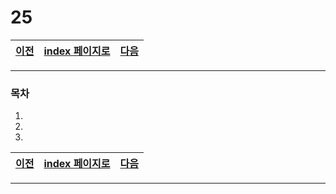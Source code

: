 # 25

[이전](./24.md)|[index 페이지로](./00index.md) |[다음](./26.md)
---|---|---
<hr>


### 목차

1.
1.
1.

[이전](./24.md)|[index 페이지로](./00index.md) |[다음](./26.md)
---|---|---
<hr>
